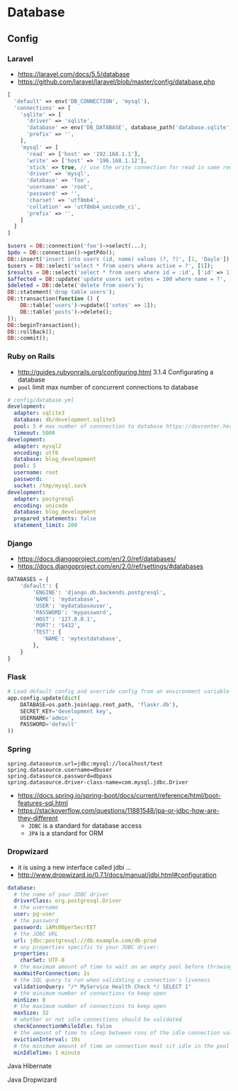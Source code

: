 # Database

## Config

### Laravel

- https://laravel.com/docs/5.5/database
- https://github.com/laravel/laravel/blob/master/config/database.php

````php
[
  'default' => env('DB_CONNECTION', 'mysql'),
  'connections' => [
    'sqlite' => [
      'driver' => 'sqlite',
      'database' => env('DB_DATABASE', database_path('database.sqlite')),
      'prefix' => '',
    ],
    'mysql' => [
      'read' => ['host' => '192.168.1.1'],
      'write' => ['host' => '196.168.1.12'],
      'stick' => true, // use the write connection for read in same request if there are previous write
      'driver' => 'mysql',
      'database' => 'foo',
      'username' => 'root',
      'password' => '',
      'charset' => 'utf8mb4',
      'collation' => 'utf8mb4_unicode_ci',
      'prefix' => '',
    ]
  ]
]
````

````php
$users = DB::connection('foo')->select(...);
$pdo = DB::connection()->getPdo();
DB::insert('insert into users (id, name) values (?, ?)', [1, 'Dayle']);
$users = DB::select('select * from users where active = ?', [1]);
$results = DB::select('select * from users where id = :id', ['id' => 1]);
$affected = DB::update('update users set votes = 100 where name = ?', ['John']);
$deleted = DB::delete('delete from users');
DB::statement('drop table users');
DB::transaction(function () {
    DB::table('users')->update(['votes' => 1]);
    DB::table('posts')->delete();
});
DB::beginTransaction();
DB::rollBack();
DB::commit();
````

### Ruby on Rails

- http://guides.rubyonrails.org/configuring.html 3.1.4 Configurating a database
- `pool` limit max number of concurrent connections to database

````yaml
# config/database.yml
development:
  adapter: sqlite3
  database: db/development.sqlite3
  pool: 5 # max number of connnection to database https://devcenter.heroku.com/articles/concurrency-and-database-connections#connection-pool
  timeout: 5000
development:
  adapter: mysql2
  encoding: utf8
  database: blog_development
  pool: 5
  username: root
  password:
  socket: /tmp/mysql.sock
development:
  adapter: postgresql
  encoding: unicode
  database: blog_development
  prepared_statements: false
  statement_limit: 200
````

### Django

- https://docs.djangoproject.com/en/2.0/ref/databases/
- https://docs.djangoproject.com/en/2.0/ref/settings/#databases

````python
DATABASES = {
    'default': {
        'ENGINE': 'django.db.backends.postgresql',
        'NAME': 'mydatabase',
        'USER': 'mydatabaseuser',
        'PASSWORD': 'mypassword',
        'HOST': '127.0.0.1',
        'PORT': '5432',
        'TEST': {
           'NAME': 'mytestdatabase',
        },
    }
}
````

### Flask

````python
# Load default config and override config from an environment variable
app.config.update(dict(
    DATABASE=os.path.join(app.root_path, 'flaskr.db'),
    SECRET_KEY='development key',
    USERNAME='admin',
    PASSWORD='default'
))
````

### Spring

````text
spring.datasource.url=jdbc:mysql://localhost/test
spring.datasource.username=dbuser
spring.datasource.password=dbpass
spring.datasource.driver-class-name=com.mysql.jdbc.Driver
````

- https://docs.spring.io/spring-boot/docs/current/reference/html/boot-features-sql.html
- https://stackoverflow.com/questions/11881548/jpa-or-jdbc-how-are-they-different
  - `JDBC` is a standard for database access
  - `JPA` is a standard for ORM 

### Dropwizard

- it is using a new interface called jdbi ...
- http://www.dropwizard.io/0.7.1/docs/manual/jdbi.html#configuration

````yaml
database:
  # the name of your JDBC driver
  driverClass: org.postgresql.Driver
  # the username
  user: pg-user
  # the password
  password: iAMs00perSecrEET
  # the JDBC URL
  url: jdbc:postgresql://db.example.com/db-prod
  # any properties specific to your JDBC driver:
  properties:
    charSet: UTF-8
  # the maximum amount of time to wait on an empty pool before throwing an exception
  maxWaitForConnection: 1s
  # the SQL query to run when validating a connection's liveness
  validationQuery: "/* MyService Health Check */ SELECT 1"
  # the minimum number of connections to keep open
  minSize: 8
  # the maximum number of connections to keep open
  maxSize: 32
  # whether or not idle connections should be validated
  checkConnectionWhileIdle: false
  # the amount of time to sleep between runs of the idle connection validation, abandoned cleaner and idle pool resizing
  evictionInterval: 10s
  # the minimum amount of time an connection must sit idle in the pool before it is eligible for eviction
  minIdleTime: 1 minute
````
Java Hibernate

Java Dropwizard